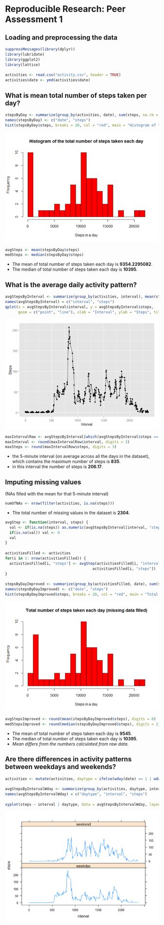 # Reproducible Research: Peer Assessment 1


## Loading and preprocessing the data

```r
suppressMessages(library(dplyr))
library(lubridate)
library(ggplot2)
library(lattice)

activities <- read.csv("activity.csv", header = TRUE)
activities$date <- ymd(activities$date)
```


## What is mean total number of steps taken per day?

```r
stepsByDay <- summarize(group_by(activities, date), sum(steps, na.rm = TRUE))
names(stepsByDay) <- c("date", "steps")
hist(stepsByDay$steps, breaks = 20, col = "red", main = "Histogram of the total number of steps taken each day", xlab = "Steps in a day")
```

![](PA1_template_files/figure-html/unnamed-chunk-2-1.png) 

```r
avgSteps <- mean(stepsByDay$steps)
medSteps <- median(stepsByDay$steps)
```
- The mean of total number of steps taken each day is **9354.2295082**.
- The median of total number of steps taken each day is **10395**.


## What is the average daily activity pattern?

```r
avgStepsByInterval <- summarize(group_by(activities, interval), mean(steps, na.rm = TRUE))
names(avgStepsByInterval) = c("interval", "steps")
qplot(x = avgStepsByInterval$interval, y = avgStepsByInterval$steps, 
      geom = c("point", "line"), xlab = "Interval", ylab = "Steps", title = "average number of steps taken, averaged across all days")
```

![](PA1_template_files/figure-html/unnamed-chunk-3-1.png) 

```r
maxIntervalRow <- avgStepsByInterval[which(avgStepsByInterval$steps == max(avgStepsByInterval$steps)),]
maxInterval <- round(maxIntervalRow$interval, digits = 3)
maxSteps <- round(maxIntervalRow$steps, digits = 3)
```

- the 5-minute interval (on average across all the days in the dataset), which contains the maximum number of steps is **835**.
- in this interval the number of steps is **206.17**.



## Imputing missing values
(NAs filled with the mean for that 5-minute interval)


```r
numOfNAs <- nrow(filter(activities, is.na(steps)))
```
- The total number of missing values in the dataset is **2304**.


```r
avgStep <- function(interval, steps) {
  val <- if(is.na(steps)) as.numeric(avgStepsByInterval[interval, "steps"]) else steps
  if(is.na(val)) val <- 0
  val
}

activitiesFilled <- activities
for(i in 1: nrow(activitiesFilled)) {
  activitiesFilled[i, "steps"] <- avgStep(activitiesFilled[i, "interval"], 
                                        activitiesFilled[i, "steps"])
}

stepsByDayImproved <- summarize(group_by(activitiesFilled, date), sum(steps))
names(stepsByDayImproved) <- c("date", "steps")
hist(stepsByDayImproved$steps, breaks = 20, col = "red", main = "Total number of steps taken each day (missing data filled)", xlab = "Steps in a day")
```

![](PA1_template_files/figure-html/unnamed-chunk-5-1.png) 

```r
avgStepsImproved <- round(mean(stepsByDayImproved$steps), digits = 0)
medStepsImproved <- round(median(stepsByDayImproved$steps), digits = 2)
```
- The mean of total number of steps taken each day is **9545**.
- The median of total number of steps taken each day is **10395**.
- *Mean differs from the numbers calculated from raw data.*

## Are there differences in activity patterns between weekdays and weekends?

```r
activities <- mutate(activities, daytype = ifelse(wday(date) == 1 | wday(date) == 7, "weekend", "weekday"))

avgStepsByIntervalWday <- summarize(group_by(activities, daytype, interval), mean(steps, na.rm = TRUE))
names(avgStepsByIntervalWday) = c("daytype", "interval", "steps")

xyplot(steps ~ interval | daytype, data = avgStepsByIntervalWday, layout = c(1, 2), type = "l", title = "Differences between daily activities by day type")
```

![](PA1_template_files/figure-html/unnamed-chunk-6-1.png) 

